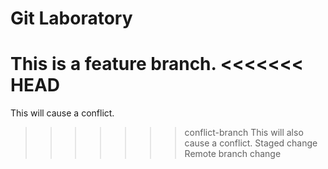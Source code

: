 # Git Laboratory
This is a feature branch.
<<<<<<< HEAD
=======
This will cause a conflict.
>>>>>>> conflict-branch
This will also cause a conflict.
Staged change
Remote branch change
